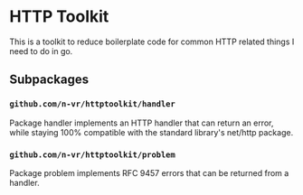 # HTTP Toolkit

This is a toolkit to reduce boilerplate code for common HTTP related things I need to do in go.

## Subpackages

### `github.com/n-vr/httptoolkit/handler`

Package handler implements an HTTP handler that can return an error, while staying 100% compatible with the standard library's net/http package.

### `github.com/n-vr/httptoolkit/problem`

Package problem implements RFC 9457 errors that can be returned from a handler.
